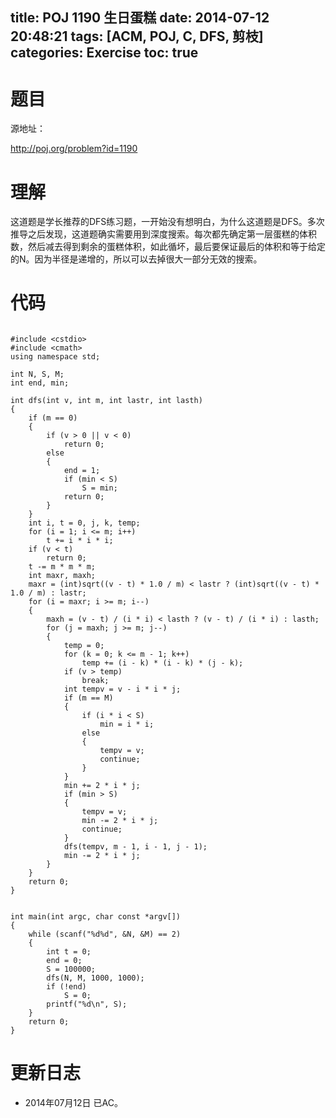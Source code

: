 ﻿title: POJ 1190 生日蛋糕
date: 2014-07-12 20:48:21
tags: [ACM, POJ, C, DFS, 剪枝]
categories: Exercise
toc: true
---
# 题目
源地址：

http://poj.org/problem?id=1190

# 理解
这道题是学长推荐的DFS练习题，一开始没有想明白，为什么这道题是DFS。多次推导之后发现，这道题确实需要用到深度搜索。每次都先确定第一层蛋糕的体积数，然后减去得到剩余的蛋糕体积，如此循坏，最后要保证最后的体积和等于给定的N。因为半径是递增的，所以可以去掉很大一部分无效的搜索。

<!-- more -->

# 代码

```

#include <cstdio>
#include <cmath>
using namespace std;

int N, S, M;
int end, min;

int dfs(int v, int m, int lastr, int lasth)
{
    if (m == 0)
    {
        if (v > 0 || v < 0)
            return 0;
        else
        {
            end = 1;
            if (min < S)
                S = min;
            return 0;
        }
    }
    int i, t = 0, j, k, temp;
    for (i = 1; i <= m; i++)
        t += i * i * i;
    if (v < t)
        return 0;
    t -= m * m * m;
    int maxr, maxh;
    maxr = (int)sqrt((v - t) * 1.0 / m) < lastr ? (int)sqrt((v - t) * 1.0 / m) : lastr;
    for (i = maxr; i >= m; i--)
    {
        maxh = (v - t) / (i * i) < lasth ? (v - t) / (i * i) : lasth;
        for (j = maxh; j >= m; j--)
        {
            temp = 0;
            for (k = 0; k <= m - 1; k++)
                temp += (i - k) * (i - k) * (j - k);
            if (v > temp)
                break;
            int tempv = v - i * i * j;
            if (m == M)
            {
                if (i * i < S)
                    min = i * i;
                else
                {
                    tempv = v;
                    continue;
                }
            }
            min += 2 * i * j;
            if (min > S)
            {
                tempv = v;
                min -= 2 * i * j;
                continue;
            }
            dfs(tempv, m - 1, i - 1, j - 1);
            min -= 2 * i * j;
        }
    }
    return 0;
}


int main(int argc, char const *argv[])
{
    while (scanf("%d%d", &N, &M) == 2)
    {
        int t = 0;
        end = 0;
        S = 100000;
        dfs(N, M, 1000, 1000);
        if (!end)
            S = 0;
        printf("%d\n", S);
    }
    return 0;
}

```

# 更新日志
- 2014年07月12日 已AC。